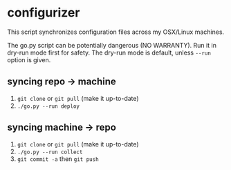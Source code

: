 # configurizer
This script synchronizes configuration files across my OSX/Linux machines.

The go.py script can be potentially dangerous (NO WARRANTY). Run it in dry-run mode first for safety. The dry-run mode is default, unless `--run` option is given.

## syncing repo -> machine
1. `git clone` or `git pull` (make it up-to-date)
2. `./go.py --run deploy`

## syncing machine -> repo
1. `git clone` or `git pull` (make it up-to-date)
2. `./go.py --run collect`
3. `git commit -a` then `git push`
